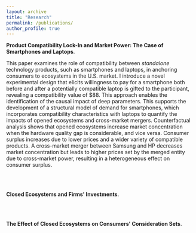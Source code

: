 ```yaml
---
layout: archive
title: "Research"
permalink: /publications/
author_profile: true
---
```

<p> <strong>Product Compatibility Lock-In and Market Power: The Case of Smartphones and Laptops</strong>.</p>

This paper examines the role of compatibility between <i>standalone</i> technology products, such as smartphones and laptops, in anchoring consumers to ecosystems in the U.S. market. I introduce a novel experimental design that elicits willingness to pay for a smartphone both before and after a potentially compatible laptop is gifted to the participant, revealing a compatibility value of \$88. This approach enables the identification of the causal impact of deep parameters. This supports the development of a structural model of demand for smartphones, which incorporates compatibility characteristics with laptops to quantify the impacts of opened ecosystems and cross-market mergers. Counterfactual analysis shows that opened ecosystems increase market concentration when the hardware quality gap is considerable, and vice versa. Consumer surplus increases due to lower prices and a wider variety of compatible products. A cross-market merger between Samsung and HP decreases market concentration but leads to higher prices set by the merged entity due to cross-market power, resulting in a heterogeneous effect on consumer surplus.


  



<br> <br>

<p> <strong>Closed Ecosystems and Firms' Investments</strong>.</p>
 
<br> <br>

<p> <strong>The Effect of Closed Ecosystems on Consumers' Consideration Sets</strong>.</p>
 

<!--
{% if site.author.googlescholar %}
  <div class="wordwrap">You can also find my articles on <a href="{{site.author.googlescholar}}">my Google Scholar profile</a>.</div>
{% endif %}

{% include base_path %}

{% for post in site.publications reversed %}
  {% include archive-single.html %}
{% endfor %}

-->
